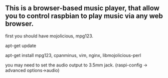 ## This is a browser-based music player, that allow you to control raspbian to play music via any web browser.


first you should have mojolicious, mpg123.

apt-get update

apt-get install mpg123, cpanminus, vim, nginx, libmojolicious-perl

you may need to set the audio output to 3.5mm jack. (raspi-config -> advanced options->audio)

